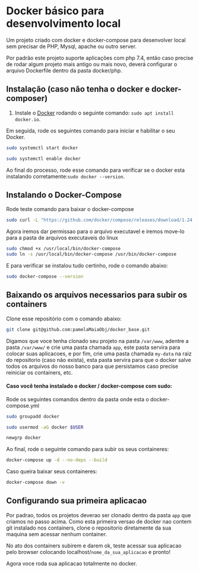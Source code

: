 # Docker básico para desenvolvimento local
Um projeto criado com docker e docker-compose para desenvolver local sem precisar de PHP, Mysql, apache ou outro server.

Por padrão este projeto suporte aplicações com php 7.4, então caso precise de rodar algum projeto mais antigo ou mais novo, deverá configurar o arquivo Dockerfile dentro da pasta docker/php.

## Instalação (caso não tenha o docker e docker-composer)

1. Instale o [Docker](https://www.docker.com/) rodando o seguinte comando: `sudo apt install docker.io`.

Em seguida, rode os seguintes comando para iniciar e habilitar o seu Docker.
```bash
sudo systemctl start docker
```

```bash
sudo systemctl enable docker
```
Ao final do processo, rode esse comando para verificar se o docker esta instalando corretamente:`sudo docker --version`.
## Instalando o Docker-Compose
Rode teste comando para baixar o docker-compose
```bash
sudo curl -L "https://github.com/docker/compose/releases/download/1.24.0/docker-compose-$(uname -s)-$(uname -m)" -o /usr/local/bin/docker-compose
```

Agora iremos dar permissao para o arquivo executavel e iremos move-lo para a pasta de arquivos executaveis do linux

```bash
sudo chmod +x /usr/local/bin/docker-compose
sudo ln -s /usr/local/bin/docker-compose /usr/bin/docker-compose
```
E para verificar se instalou tudo certinho, rode o comando abaixo:
```bash
sudo docker-compose --version
```
## Baixando os arquivos necessarios para subir os containers
Clone esse repositório com o comando abaixo:
```bash
git clone git@github.com:pamelaMaiaObj/docker_base.git
```

Digamos que voce tenha clonado seu projeto na pasta `/var/www`, adentre a pasta `/var/www/`  e crie uma pasta chamada `app`, este pasta servira para colocar suas aplicacoes, e por fim, crie uma pasta chamada `my-data` na raiz do repositorio (caso não exista), esta pasta servira para que o docker salve todos os arquivos do nosso banco para que persistamos caso precise reiniciar os containers, etc.

#### Caso você tenha instalado o docker / docker-compose com sudo:
Rode os seguintes comandos dentro da pasta onde esta o docker-compose.yml
```bash
sudo groupadd docker
```
```bash
sudo usermod -aG docker $USER
```
```bash
newgrp docker
```

Ao final, rode o seguinte comando para subir os seus containeres:
```bash
docker-compose up -d --no-deps --build
```
Caso queira baixar seus containeres:
```bash
docker-compose down -v
```
## Configurando sua primeira aplicacao
Por padrao, todos os projetos deverao ser clonado dentro da pasta `app` que criamos no passo acima. Como esta primeira versao de docker nao contem git instalado nos containers, clone o repositorio diretamente da sua maquina sem acessar nenhum container.

No ato dos containers subirem e darem ok, teste acessar sua aplicacao pelo browser colocando localhost/`nome_da_sua_aplicacao` e pronto!

Agora voce roda sua aplicacao totalmente no docker.
